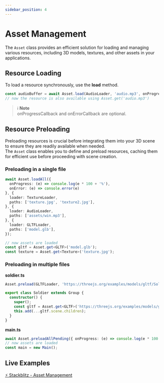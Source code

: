 ```yaml
---
sidebar_position: 4
---
```


# Asset Management

The `Asset` class provides an efficient solution for loading and managing various resources, including 3D models, textures, and other assets in your applications.

## Resource Loading

To load a resource synchronously, use the **load** method.

```typescript
const audioBuffer = await Asset.load(AudioLoader, 'audio.mp3', onProgressCallback, onErrorCallback) as AudioBuffer;
// now the resource is also available using Asset.get('audio.mp3')
```

> ℹ️ **Note** <br />
> onProgressCallback and onErrorCallback are optional.

## Resource Preloading

Preloading resources is crucial before integrating them into your 3D scene to ensure they are readily available when needed. <br />
The `Asset` class enables you to define and preload resources, caching them for efficient use before proceeding with scene creation.

### Preloading in a single file

```typescript
await Asset.loadAll({ 
  onProgress: (e) => console.log(e * 100 + '%'),
  onError: (e) => console.error(e)
}, {
  loader: TextureLoader,
  paths: ['texture.jpg', 'texture2.jpg'],
}, {
  loader: AudioLoader,
  paths: ['assets/win.mp3'],
}, {
  loader: GLTFLoader,
  paths: ['model.glb'],
});

// now assets are loaded
const gltf = Asset.get<GLTF>('model.glb');
const texture = Asset.get<Texture>('texture.jpg');
```

### Preloading in multiple files

**soldier.ts**
```typescript
Asset.preload(GLTFLoader, 'https://threejs.org/examples/models/gltf/Soldier.glb');

export class Soldier extends Group {
  constructor() {
    super();
    const gltf = Asset.get<GLTF>('https://threejs.org/examples/models/gltf/Soldier.glb');
    this.add(...gltf.scene.children);
  }
}
```

**main.ts**
```typescript
await Asset.preloadAllPending({ onProgress: (e) => console.log(e * 100 + '%'), onError: (e) => console.error(e) });
// now assets are loaded
const main = new Main();
```

## Live Examples

[⚡ Stackblitz - Asset Management](https://stackblitz.com/edit/three-ez-asset-management?file=src%2Fmain.ts) <br />